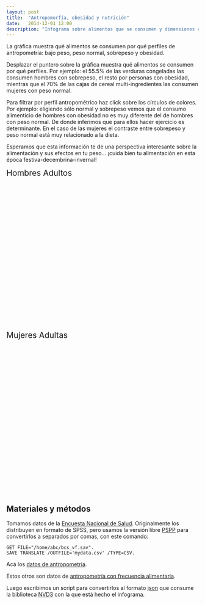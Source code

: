 ```yaml
---
layout: post
title:  "Antropomorfía, obesidad y nutrición"
date:   2014-12-01 12:00
description: "Infograma sobre alimentos que se consumen y dimensiones corporales"
---
```



La gráfica muestra qué alimentos se consumen por qué perfiles de
antropometría: bajo peso, peso normal, sobrepeso y obesidad.

Desplazar el puntero sobre la gráfica muestra qué alimentos se
consumen por qué perfiles. Por ejemplo: el 55.5% de las verduras
congeladas las consumen hombres con sobrepeso, el resto por personas
con obesidad, mientras que el 70% de las cajas de cereal
multi-ingredientes las consumen mujeres con peso normal.


Para filtrar por perfil antropométrico haz click sobre los círculos de
colores. Por ejemplo: eligiendo sólo normal y sobrepeso vemos que el
consumo alimenticio de hombres con obesidad no es muy diferente del de
hombres con peso normal. De donde inferimos que para ellos hacer
ejercicio es determinante. En el caso de las mujeres el contraste
entre sobrepeso y peso normal está muy relacionado a la dieta.

Esperamos que esta información te de una perspectiva interesante sobre
la alimentación y sus efectos en tu peso... ¡cuida bien tu
alimentación en esta época festiva-decembrina-invernal!



<div class="chart-dash thirdfour" style="width:100%">

<div style='width:190px;font-size:21px;'>Hombres Adultos</div>
<div id="chart1"><svg style="height: 400px;"></svg></div>



<div style='width:190px;font-size:21px;'>Mujeres Adultas</div>
<div id="chart2"><svg style="height: 400px;"></svg></div>

</div>
<link href="https://inet.inmegen.gob.mx/tema/intragen/css/nv.d3.min.css" rel="stylesheet" type="text/css">
<script src="http://cdnjs.cloudflare.com/ajax/libs/d3/3.4.13/d3.min.js"></script>
<script src="/static/nv.d3.min.js"></script>
<script src="https://inet.inmegen.gob.mx/tema/intragen/scripts/nvd3/tooltip.js"></script>
<script src="/static/utils.js"></script>
<script src="/static/legend.js"></script>
<script src="/static/axis.js"></script>
<script src="/static/multiBar.js"></script>
<script src="/static/multiBarChart.js"></script>

<script src="/static/2014-12-01-antropomorfia.js"></script>




## Materiales y métodos

Tomamos datos de la
[Encuesta Nacional de Salud](http://ensanut.insp.mx/). Originalmente
los distribuyen en formato de SPSS, pero usamos la versión libre
[PSPP](http://www.gnu.org/software/pspp/) para convertirlos a
separados por comas, con este comando:

    GET FILE="/home/abc/bcs_vf.sav".
    SAVE TRANSLATE /OUTFILE='mydata.csv' /TYPE=CSV.

Acá los
[datos de antropometría](/data/antropometria/antropometria.csv).

Estos otros son datos de 
[antropometría con frecuencia alimentaria](/data/antropometria/antro_freq_nutri_adulto_2012.csv).

Luego escribimos un script para convertirlos al formato
[json](http://json.org) que consume la biblioteca
[NVD3](http://nvd3.org) con la que está hecho el infograma.
